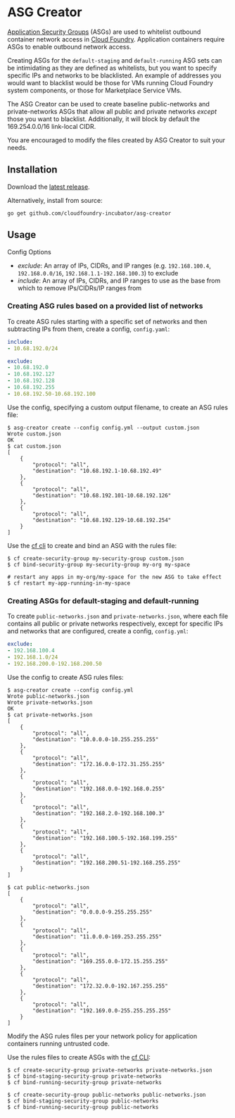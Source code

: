# ASG Creator

[Application Security
Groups](http://docs.cloudfoundry.org/adminguide/app-sec-groups.html) (ASGs) are
used to whitelist outbound container network access in [Cloud
Foundry](http://cloudfoundry.org). Application containers require ASGs to
enable outbound network access.

Creating ASGs for the `default-staging` and `default-running` ASG sets can be
intimidating as they are defined as whitelists, but you want to specify
specific IPs and networks to be blacklisted. An example of addresses you would
want to blacklist would be those for VMs running Cloud Foundry system
components, or those for Marketplace Service VMs.

The ASG Creator can be used to create baseline public-networks and
private-networks ASGs that allow all public and private networks *except* those
you want to blacklist. Additionally, it will block by default the
169.254.0.0/16 link-local CIDR.

You are encouraged to modify the files created by ASG Creator to suit your
needs.

## Installation

Download the [latest release](https://github.com/cloudfoundry-incubator/asg-creator/releases/latest).

Alternatively, install from source:

```
go get github.com/cloudfoundry-incubator/asg-creator
```

## Usage

Config Options

* *exclude*: An array of IPs, CIDRs, and IP ranges (e.g. `192.168.100.4`, `192.168.0.0/16`, `192.168.1.1-192.168.100.3`) to exclude
* *include*: An array of IPs, CIDRs, and IP ranges to use as the base from which to remove IPs/CIDRs/IP ranges from

### Creating ASG rules based on a provided list of networks

To create ASG rules starting with a specific set of networks and then subtracting IPs from them, create a config, `config.yaml`:

```yaml
include:
- 10.68.192.0/24

exclude:
- 10.68.192.0
- 10.68.192.127
- 10.68.192.128
- 10.68.192.255
- 10.68.192.50-10.68.192.100
```

Use the config, specifying a custom output filename, to create an ASG rules file:

```
$ asg-creator create --config config.yml --output custom.json
Wrote custom.json
OK
$ cat custom.json
[
	{
		"protocol": "all",
		"destination": "10.68.192.1-10.68.192.49"
	},
	{
		"protocol": "all",
		"destination": "10.68.192.101-10.68.192.126"
	},
	{
		"protocol": "all",
		"destination": "10.68.192.129-10.68.192.254"
	}
]
```

Use the [cf cli](https://github.com/cloudfoundry/cli/releases/latest) to create and bind an ASG with the rules file:

```
$ cf create-security-group my-security-group custom.json
$ cf bind-security-group my-security-group my-org my-space

# restart any apps in my-org/my-space for the new ASG to take effect
$ cf restart my-app-running-in-my-space
```

### Creating ASGs for default-staging and default-running

To create `public-networks.json` and `private-networks.json`, where each file contains all public or private networks respectively, except for specific IPs and networks that are configured, create a config, `config.yml`:

```yaml
exclude:
- 192.168.100.4
- 192.168.1.0/24
- 192.168.200.0-192.168.200.50
```

Use the config to create ASG rules files:

```
$ asg-creator create --config config.yml
Wrote public-networks.json
Wrote private-networks.json
OK
$ cat private-networks.json
[
	{
		"protocol": "all",
		"destination": "10.0.0.0-10.255.255.255"
	},
	{
		"protocol": "all",
		"destination": "172.16.0.0-172.31.255.255"
	},
	{
		"protocol": "all",
		"destination": "192.168.0.0-192.168.0.255"
	},
	{
		"protocol": "all",
		"destination": "192.168.2.0-192.168.100.3"
	},
	{
		"protocol": "all",
		"destination": "192.168.100.5-192.168.199.255"
	},
	{
		"protocol": "all",
		"destination": "192.168.200.51-192.168.255.255"
	}
]

$ cat public-networks.json
[
	{
		"protocol": "all",
		"destination": "0.0.0.0-9.255.255.255"
	},
	{
		"protocol": "all",
		"destination": "11.0.0.0-169.253.255.255"
	},
	{
		"protocol": "all",
		"destination": "169.255.0.0-172.15.255.255"
	},
	{
		"protocol": "all",
		"destination": "172.32.0.0-192.167.255.255"
	},
	{
		"protocol": "all",
		"destination": "192.169.0.0-255.255.255.255"
	}
]
```

Modify the ASG rules files per your network policy for application containers
running untrusted code.

Use the rules files to create ASGs with the [cf
CLI](https://github.com/cloudfoundry/cli/releases/latest):

```
$ cf create-security-group private-networks private-networks.json
$ cf bind-staging-security-group private-networks
$ cf bind-running-security-group private-networks

$ cf create-security-group public-networks public-networks.json
$ cf bind-staging-security-group public-networks
$ cf bind-running-security-group public-networks
```

